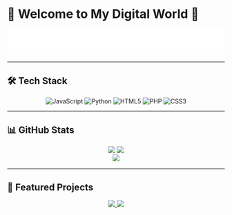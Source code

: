 # 🌸 Welcome to My Digital World 🌸

<div align="center">
  <img src="https://raw.githubusercontent.com/marvinli001/marvinli001/refs/heads/main/Typing%20SVG.svg" alt="Typing SVG" />
</div>

---

## 🛠️ Tech Stack

<div align="center">
  
  ![JavaScript](https://img.shields.io/badge/JavaScript-F7DF1E?style=for-the-badge&logo=javascript&logoColor=black)
  ![Python](https://img.shields.io/badge/Python-3776AB?style=for-the-badge&logo=python&logoColor=white)
  ![HTML5](https://img.shields.io/badge/HTML5-E34F26?style=for-the-badge&logo=html5&logoColor=white)
  ![PHP](https://img.shields.io/badge/PHP-777BB4?style=for-the-badge&logo=php&logoColor=white)
  ![CSS3](https://img.shields.io/badge/CSS3-1572B6?style=for-the-badge&logo=css3&logoColor=white)

</div>

---

## 📊 GitHub Stats

<!-- 选项1: 可爱粉色渐变主题 -->
<div align="center">
  <img height="180em" src="https://github-readme-stats.vercel.app/api?username=marvinli001&show_icons=true&theme=radical&title_color=ff1493&icon_color=ff1493&text_color=ff1493&bg_color=00000000&border_color=ff69b4&border_radius=20" />
  <img height="180em" src="https://github-readme-stats.vercel.app/api/top-langs/?username=marvinli001&layout=compact&theme=radical&title_color=ff1493&text_color=ff1493&bg_color=00000000&border_color=ff69b4&border_radius=20" />
</div>

<!-- 选项2: 彩虹渐变主题 -->
<!-- 
<div align="center">
  <img height="180em" src="https://github-readme-stats.vercel.app/api?username=marvinli001&show_icons=true&theme=tokyonight&title_color=ff6ac1&icon_color=ff6ac1&text_color=c9cacc&bg_color=00000000&border_color=ff6ac1&border_radius=15" />
  <img height="180em" src="https://github-readme-stats.vercel.app/api/top-langs/?username=marvinli001&layout=compact&theme=tokyonight&title_color=ff6ac1&text_color=c9cacc&bg_color=00000000&border_color=ff6ac1&border_radius=15" />
</div>
-->

<!-- 选项3: 卡哇伊樱花主题 -->
<!--
<div align="center">
  <img height="180em" src="https://github-readme-stats.vercel.app/api?username=marvinli001&show_icons=true&theme=buefy&title_color=ff69b4&icon_color=ff1493&text_color=ff69b4&bg_color=00000000&border_color=ffb6c1&border_radius=25" />
  <img height="180em" src="https://github-readme-stats.vercel.app/api/top-langs/?username=marvinli001&layout=compact&theme=buefy&title_color=ff69b4&text_color=ff69b4&bg_color=00000000&border_color=ffb6c1&border_radius=25" />
</div>
-->

<div align="center">
  <img src="https://github-readme-streak-stats.herokuapp.com/?user=marvinli001&theme=radical&stroke=ff69b4&background=00000000&border=ff69b4&currStreakLabel=ff69b4&ring=ff1493&fire=ff69b4&sideLabels=ff69b4&border_radius=20" />
</div>

---

## 🌟 Featured Projects

<div align="center">
  <a href="https://github.com/marvinli001/pose-gallery">
    <img src="https://github-readme-stats.vercel.app/api/pin/?username=marvinli001&repo=pose-gallery&theme=radical&title_color=ff69b4&text_color=ff69b4&bg_color=00000000&border_color=ff69b4&border_radius=15" />
  </a>
  <a href="https://github.com/marvinli001/frpc-gui-client">
    <img src="https://github-readme-stats.vercel.app/api/pin/?username=marvinli001&repo=frpc-gui-client&theme=radical&title_color=ff69b4&text_color=ff69b4&bg_color=00000000&border_color=ff69b4&border_radius=15" />
  </a>
</div>
